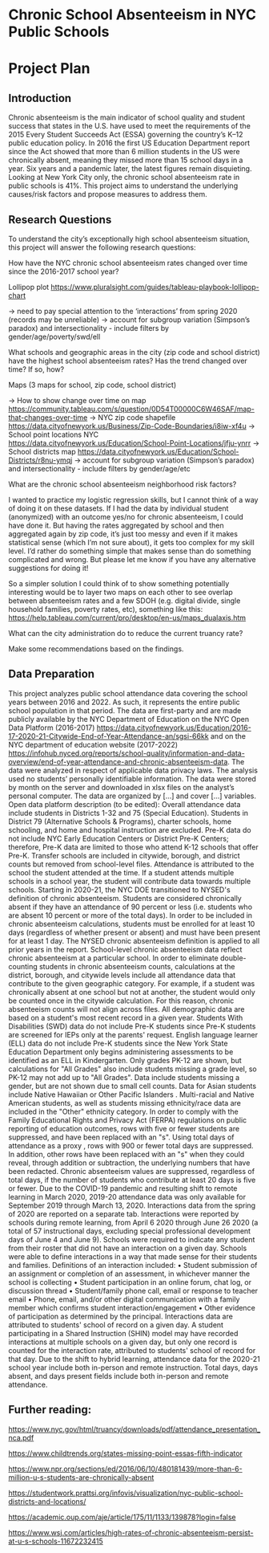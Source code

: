 # Chronic School Absenteeism in NYC Public Schools
# Project Plan

## Introduction
Chronic absenteeism is the main indicator of school quality and student success that states in the U.S. have used to meet the requirements of the 2015 Every Student Succeeds Act (ESSA) governing the country’s K–12 public education policy.
In 2016 the first US Education Department report since the Act showed that more than 6 million students in the US were chronically absent, meaning they missed more than 15 school days in a year.
Six years and a pandemic later, the latest figures remain disquieting. 
Looking at New York City only, the chronic school absenteeism rate in public schools is 41%. 
This project aims to understand the underlying causes/risk factors and propose measures to address them.

## Research Questions

To understand the city’s exceptionally high school absenteeism situation, this project will answer the following research questions: 

How have the NYC chronic school absenteeism rates changed over time since the 2016-2017 school year?

Lollipop plot https://www.pluralsight.com/guides/tableau-playbook-lollipop-chart

→ need to pay special attention to the ‘interactions’ from spring 2020 (records may be unreliable)
→ account for subgroup variation (Simpson’s paradox) and intersectionality - include filters by gender/age/poverty/swd/ell

What schools and geographic areas in the city (zip code and school district) have the highest school absenteeism rates? Has the trend changed over time? If so, how? 

Maps (3 maps for school, zip code, school district)

→ How to show change over time on map https://community.tableau.com/s/question/0D54T00000C6W46SAF/map-that-changes-over-time
→ NYC zip code shapefile
https://data.cityofnewyork.us/Business/Zip-Code-Boundaries/i8iw-xf4u
→ School point locations NYC https://data.cityofnewyork.us/Education/School-Point-Locations/jfju-ynrr
→ School districts map
https://data.cityofnewyork.us/Education/School-Districts/r8nu-ymqj
→ account for subgroup variation (Simpson’s paradox) and intersectionality - include filters by gender/age/etc

What are the chronic school absenteeism neighborhood risk factors?

I wanted to practice my logistic regression skills, but I cannot think of a way of doing it on these datasets. If I had the data by individual student (anonymized) with an outcome yes/no for chronic absenteeism, I could have done it. But having the rates aggregated by school and then aggregated again by zip code, it’s just too messy and even if it makes statistical sense (which I’m not sure about), it gets too complex for my skill level. I’d rather do something simple that makes sense than do something complicated and wrong. But please let me know if you have any alternative suggestions for doing it!

So a simpler solution I could think of to show something potentially interesting would be to layer two maps on each other to see overlap between absenteeism rates and a few SDOH (e.g. digital divide, single household families, poverty rates, etc), something like this: https://help.tableau.com/current/pro/desktop/en-us/maps_dualaxis.htm

What can the city administration do to reduce the current truancy rate?

Make some recommendations based on the findings.

## Data Preparation

This project analyzes public school attendance data covering the school years between 2016 and 2022. 
As such, it represents the entire public school population in that period.
The data are first-party and are made publicly available by the NYC Department of Education on the NYC Open Data Platform (2016-2017) https://data.cityofnewyork.us/Education/2016-17-2020-21-Citywide-End-of-Year-Attendance-an/sgsi-66kk and on the NYC department of education website (2017-2022) https://infohub.nyced.org/reports/school-quality/information-and-data-overview/end-of-year-attendance-and-chronic-absenteeism-data. 
The data were analyzed in respect of applicable data privacy laws. The analysis used no students’ personally identifiable information.
The data were stored by month on the server and downloaded in xlsx files on the analyst’s personal computer.
The data are organized by [...] and cover [...] variables.
Open data platform description (to be edited):
Overall attendance data include students in Districts 1-32 and 75 (Special Education). Students in District 79 (Alternative Schools & Programs), charter schools, home schooling, and home and hospital instruction are excluded. Pre-K data do not include NYC Early Education Centers or District Pre-K Centers; therefore, Pre-K data are limited to those who attend K-12 schools that offer Pre-K. Transfer schools are included in citywide, borough, and district counts but removed from school-level files.
Attendance is attributed to the school the student attended at the time. If a student attends multiple schools in a school year, the student will contribute data towards multiple schools.
Starting in 2020-21, the NYC DOE transitioned to NYSED's definition of chronic absenteeism. Students are considered chronically absent if they have an attendance of 90 percent or less (i.e. students who are absent 10 percent or more of the total days). In order to be included in chronic absenteeism calculations, students must be enrolled for at least 10 days (regardless of whether present or absent) and must have been present for at least 1 day. The NYSED chronic absenteeism definition is applied to all prior years in the report.
School-level chronic absenteeism data reflect chronic absenteeism at a particular school. In order to eliminate double-counting students in chronic absenteeism counts, calculations at the district, borough, and citywide levels include all attendance data that contribute to the given geographic category. For example, if a student was chronically absent at one school but not at another, the student would only be counted once in the citywide calculation. For this reason, chronic absenteeism counts will not align across files.
All demographic data are based on a student's most recent record in a given year.
Students With Disabilities (SWD) data do not include Pre-K students since Pre-K students are screened for IEPs only at the parents' request.
English language learner (ELL) data do not include Pre-K students since the New York State Education Department only begins administering assessments to be identified as an ELL in Kindergarten.
Only grades PK-12 are shown, but calculations for "All Grades" also include students missing a grade level, so PK-12 may not add up to "All Grades". 
Data include students missing a gender, but are not shown due to small cell counts.
Data for Asian students include Native Hawaiian or Other Pacific Islanders . Multi-racial and Native American students, as well as students missing ethnicity/race data are included in the "Other" ethnicity category.
In order to comply with the Family Educational Rights and Privacy Act (FERPA) regulations on public reporting of education outcomes, rows with five or fewer students are suppressed, and have been replaced with an "s". Using total days of attendance as a proxy , rows with 900 or fewer total days are suppressed. In addition, other rows have been replaced with an "s" when they could reveal, through addition or subtraction, the underlying numbers that have been redacted. Chronic absenteeism values are suppressed, regardless of total days, if the number of students who contribute  at least 20 days is five or fewer. 
Due to the COVID-19 pandemic and resulting shift to remote learning in March 2020, 2019-20 attendance data was only available for September 2019 through March 13, 2020. Interactions data from the spring of 2020 are reported on a separate tab.
Interactions were reported by schools during remote learning, from April 6 2020 through June 26 2020 (a total of 57 instructional days, excluding special professional development days of June 4 and June 9). Schools were required to indicate any student from their roster that did not have an interaction on a given day. Schools were able to define interactions in a way that made sense for their students and families. Definitions of an interaction included:
• Student submission of an assignment or completion of an assessment, in whichever manner the school is collecting
• Student participation in an online forum, chat log, or discussion thread
• Student/family phone call, email or response to teacher email
• Phone, email, and/or other digital communication with a family member which confirms student interaction/engagement
• Other evidence of participation as determined by the principal.
Interactions data are attributed to students' school of record on a given day. A student participating in a Shared Instruction (SHIN) model may have recorded interactions at multiple schools on a given day, but only one record is counted for the interaction rate, attributed to students' school of record for that day.
Due to the shift to hybrid learning, attendance data for the 2020-21 school year include both in-person and remote instruction. Total days, days absent, and days present fields include both in-person and remote attendance.

## Further reading:
https://www.nyc.gov/html/truancy/downloads/pdf/attendance_presentation_nca.pdf

https://www.childtrends.org/states-missing-point-essas-fifth-indicator

https://www.npr.org/sections/ed/2016/06/10/480181439/more-than-6-million-u-s-students-are-chronically-absent

https://studentwork.prattsi.org/infovis/visualization/nyc-public-school-districts-and-locations/

https://academic.oup.com/aje/article/175/11/1133/139878?login=false

https://www.wsj.com/articles/high-rates-of-chronic-absenteeism-persist-at-u-s-schools-11672232415
